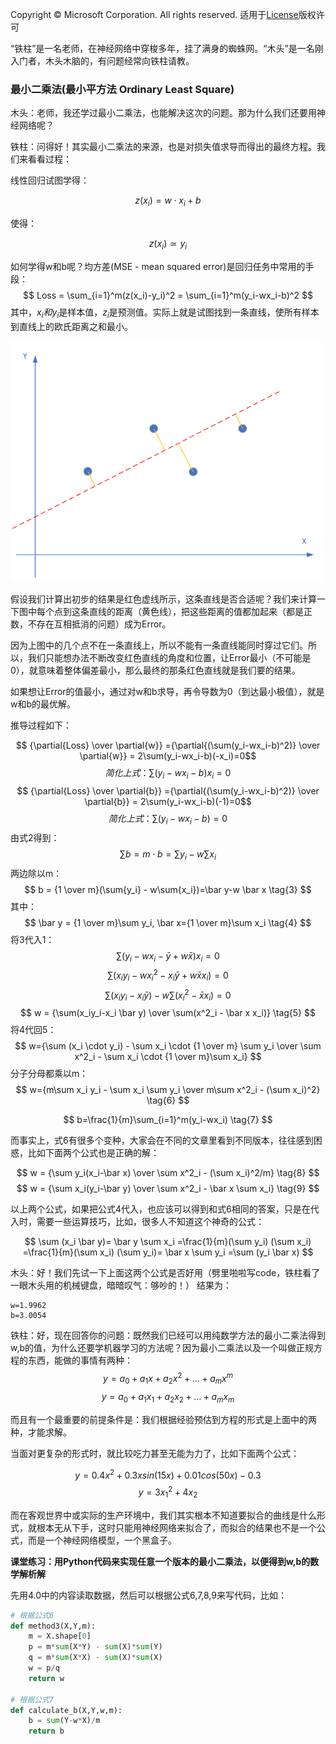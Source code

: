 Copyright © Microsoft Corporation. All rights reserved.
  适用于[License](https://github.com/Microsoft/ai-edu/blob/master/LICENSE.md)版权许可

“铁柱”是一名老师，在神经网络中穿梭多年，挂了满身的蜘蛛网。“木头”是一名刚入门者，木头木脑的，有问题经常向铁柱请教。

### 最小二乘法(最小平方法 Ordinary Least Square)

木头：老师，我还学过最小二乘法，也能解决这次的问题。那为什么我们还要用神经网络呢？

铁柱：问得好！其实最小二乘法的来源，也是对损失值求导而得出的最终方程。我们来看看过程：

线性回归试图学得：

$$z(x_i)=w \cdot x_i+b$$

使得：

$$z(x_i) \simeq y_i$$

如何学得w和b呢？均方差(MSE - mean squared error)是回归任务中常用的手段：
$$
Loss = \sum_{i=1}^m(z(x_i)-y_i)^2 = \sum_{i=1}^m(y_i-wx_i-b)^2
$$
其中，$x_i和y_i$是样本值，$z_i$是预测值。实际上就是试图找到一条直线，使所有样本到直线上的欧氏距离之和最小。

<img src=".\Images\4\mse.png" width="500">  

假设我们计算出初步的结果是红色虚线所示，这条直线是否合适呢？我们来计算一下图中每个点到这条直线的距离（黄色线），把这些距离的值都加起来（都是正数，不存在互相抵消的问题）成为Error。

因为上图中的几个点不在一条直线上，所以不能有一条直线能同时穿过它们。所以，我们只能想办法不断改变红色直线的角度和位置，让Error最小（不可能是0），就意味着整体偏差最小，那么最终的那条红色直线就是我们要的结果。

如果想让Error的值最小，通过对w和b求导，再令导数为0（到达最小极值），就是w和b的最优解。

推导过程如下：

$$
{\partial{Loss} \over \partial{w}} ={\partial{(\sum(y_i-wx_i-b)^2)} \over \partial{w}} = 2\sum(y_i-wx_i-b)(-x_i)=0$$$$
简化上式：\sum(y_i-wx_i-b)x_i=0 \tag{1}
$$
$$
{\partial{Loss} \over \partial{b}} ={\partial{(\sum(y_i-wx_i-b)^2)} \over \partial{b}} = 2\sum(y_i-wx_i-b)(-1)=0$$$$
简化上式：\sum(y_i-wx_i-b)=0 \tag{2}
$$
由式2得到：
$$
\sum b = m \cdot b = \sum{y_i} - w\sum{x_i} \tag{假设有m个样本}$$$$ 
$$
两边除以m：
$$
b = {1 \over m}(\sum{y_i} - w\sum{x_i})=\bar y-w \bar x \tag{3}
$$
其中：
$$
\bar y = {1 \over m}\sum y_i, \bar x={1 \over m}\sum x_i \tag{4}
$$
将3代入1：
$$
\sum(y_i-wx_i-\bar y + w \bar x)x_i=0 $$$$
\sum(x_i y_i-wx^2_i-x_i \bar y + w \bar x x_i)=0 $$$$
\sum(x_iy_i-x_i \bar y)-w\sum(x^2_i - \bar x x_i) = 0$$$$
w = {\sum(x_iy_i-x_i \bar y) \over \sum(x^2_i - \bar x x_i)} \tag{5}
$$
将4代回5：
$$
w={\sum (x_i \cdot y_i) - \sum x_i \cdot {1 \over m} \sum y_i \over \sum x^2_i - \sum x_i \cdot {1 \over m}\sum x_i}
$$
分子分母都乘以m：
$$
w={m\sum x_i y_i - \sum x_i \sum y_i \over m\sum x^2_i - (\sum x_i)^2} \tag{6}
$$

$$
b=\frac{1}{m}\sum_{i=1}^m(y_i-wx_i) \tag{7}
$$

而事实上，式6有很多个变种，大家会在不同的文章里看到不同版本，往往感到困惑，比如下面两个公式也是正确的解：

$$
w = {\sum y_i(x_i-\bar x) \over \sum x^2_i - (\sum x_i)^2/m} \tag{8}
$$$$
w = {\sum x_i(y_i-\bar y) \over \sum x^2_i - \bar x \sum x_i} \tag{9}
$$

以上两个公式，如果把公式4代入，也应该可以得到和式6相同的答案，只是在代入时，需要一些运算技巧，比如，很多人不知道这个神奇的公式：

$$
\sum (x_i \bar y)= \bar y \sum x_i =\frac{1}{m}(\sum y_i) (\sum x_i) =\frac{1}{m}(\sum x_i) (\sum y_i)= \bar x \sum y_i =\sum (y_i \bar x)
$$

木头：好！我们先试一下上面这两个公式是否好用（劈里啪啦写code，铁柱看了一眼木头用的机械键盘，暗暗叹气：够吵的！）
结果为：
```
w=1.9962
b=3.0054
```

铁柱：好，现在回答你的问题：既然我们已经可以用纯数学方法的最小二乘法得到w,b的值，为什么还要学机器学习的方法呢？因为最小二乘法以及一个叫做正规方程的东西，能做的事情有两种：
$$y=a_0+a_1x+a_2x^2+ \dots + a_mx^m \tag{一元多次方程}$$
$$y=a_0+a_1x_1+a_2x_2+ \dots + a_mx_m \tag{多元一次线性方程}$$

而且有一个最重要的前提条件是：我们根据经验预估到方程的形式是上面中的两种，才能求解。

当面对更复杂的形式时，就比较吃力甚至无能为力了，比如下面两个公式：

$$y=0.4x^2 + 0.3xsin(15x) + 0.01cos(50x)-0.3 \tag{一元二次复合三角函数}$$
$$y=3x_1^2 + 4x_2 \tag{二元二次线性}$$

而在客观世界中或实际的生产环境中，我们其实根本不知道要拟合的曲线是什么形式，就根本无从下手，这时只能用神经网络来拟合了，而拟合的结果也不是一个公式，而是一个神经网络模型，一个黑盒子。

**课堂练习：用Python代码来实现任意一个版本的最小二乘法，以便得到w,b的数学解析解**

先用4.0中的内容读取数据，然后可以根据公式6,7,8,9来写代码，比如：

```Python
# 根据公式6
def method3(X,Y,m):
    m = X.shape[0]
    p = m*sum(X*Y) - sum(X)*sum(Y)
    q = m*sum(X*X) - sum(X)*sum(X)
    w = p/q
    return w

# 根据公式7
def calculate_b(X,Y,w,m):
    b = sum(Y-w*X)/m
    return b
```
